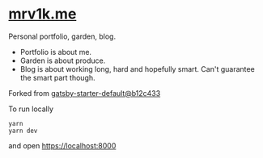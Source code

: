 # [mrv1k.me](https://mrv1k.me)

Personal portfolio, garden, blog.

-   Portfolio is about me.
-   Garden is about produce.
-   Blog is about working long, hard and hopefully smart. Can't guarantee the smart part though.

Forked from [gatsby-starter-default@b12c433](https://github.com/gatsbyjs/gatsby-starter-default/tree/b12c433cf494b48e535af090eabe7adcd6520732)

To run locally

```shell
yarn
yarn dev
```

and open <https://localhost:8000>
